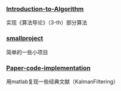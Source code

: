 ### [Introduction-to-Algorithm](https://github.com/xuelang-wang/Introduction-to-Algorithms)

  实现《算法导论》（3-th）部分算法

### [smallproject](https://github.com/xuelang-wang/smallproject)

  简单的一些小项目
 
### [Paper-code-implementation](https://github.com/xuelang-wang/Paper-code-implementation)

  用matlab复现一些经典文献（KalmanFiltering）
